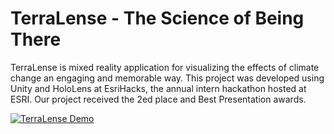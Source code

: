 # TerraLense - The Science of Being There

TerraLense is mixed reality application for visualizing the effects of climate change an engaging and memorable way. This project was developed using Unity and HoloLens at EsriHacks, the annual intern hackathon hosted at ESRI. Our project received the 2ed place and Best Presentation awards.  

[![TerraLense Demo](http://i.imgur.com/GpKXLC5.png)](https://youtu.be/33mNzpGwByQ "TerraLense Demo - Click to Watch!")


